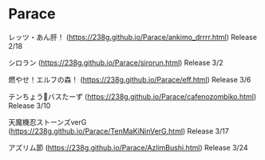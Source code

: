# Parace

レッツ・あん肝！ (https://238g.github.io/Parace/ankimo_drrrr.html) Release 2/18

シロラン (https://238g.github.io/Parace/sirorun.html) Release 3/2

燃やせ！エルフの森！ (https://238g.github.io/Parace/eff.html) Release 3/6

テンちょう🚫バスたーず (https://238g.github.io/Parace/cafenozombiko.html) Release 3/10

天魔機忍ストーンズverG (https://238g.github.io/Parace/TenMaKiNinVerG.html) Release 3/17

アズリム節 (https://238g.github.io/Parace/AzlimBushi.html) Release 3/24
